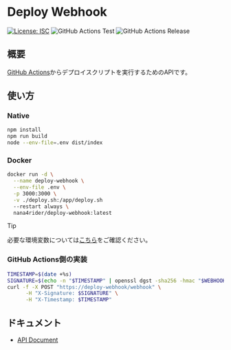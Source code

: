# Deploy Webhook

[![License: ISC](https://img.shields.io/github/license/nana4rider/deploy-webhook)](LICENSE)
![GitHub Actions Test](https://github.com/nana4rider/deploy-webhook/actions/workflows/test.yml/badge.svg)
![GitHub Actions Release](https://github.com/nana4rider/deploy-webhook/actions/workflows/release.yml/badge.svg)

## 概要

[GitHub Actions](https://docs.github.com/ja/actions)からデプロイスクリプトを実行するためのAPIです。

## 使い方

### Native

```sh
npm install
npm run build
node --env-file=.env dist/index
```

### Docker

```sh
docker run -d \
  --name deploy-webhook \
  --env-file .env \
  -p 3000:3000 \
  -v ./deploy.sh:/app/deploy.sh
  --restart always \
  nana4rider/deploy-webhook:latest
```

> [!TIP]
> 必要な環境変数については[こちら](src/env.ts)をご確認ください。

### GitHub Actions側の実装

```sh
TIMESTAMP=$(date +%s)
SIGNATURE=$(echo -n "$TIMESTAMP" | openssl dgst -sha256 -hmac "$WEBHOOK_SECRET" | awk '{print $2}')
curl -f -X POST "https://deploy-webhook/webhook" \
      -H "X-Signature: $SIGNATURE" \
      -H "X-Timestamp: $TIMESTAMP"
```

## ドキュメント

- [API Document](https://nana4rider.github.io/openapi-ui/?deploy-webhook)
